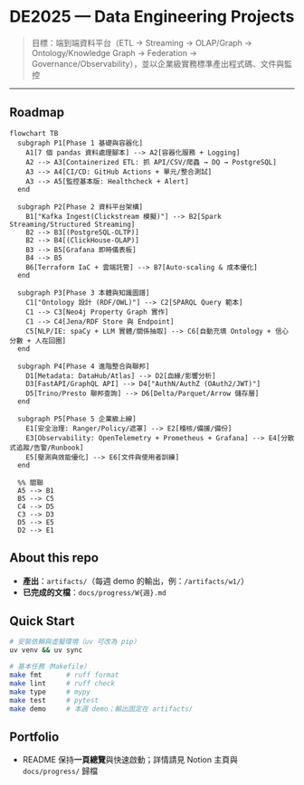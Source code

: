 # DE2025 — Data Engineering Projects

> 目標：端到端資料平台（ETL → Streaming → OLAP/Graph → Ontology/Knowledge Graph → Federation → Governance/Observability），並以企業級實務標準產出程式碼、文件與監控

---

## Roadmap

```mermaid
flowchart TB
  subgraph P1[Phase 1 基礎與容器化]
    A1[7 個 pandas 資料處理腳本] --> A2[容器化服務 + Logging]
    A2 --> A3[Containerized ETL: 抓 API/CSV/爬蟲 → DQ → PostgreSQL]
    A3 --> A4[CI/CD: GitHub Actions + 單元/整合測試]
    A3 --> A5[監控基本版: Healthcheck + Alert]
  end

  subgraph P2[Phase 2 資料平台架構]
    B1["Kafka Ingest(Clickstream 模擬)"] --> B2[Spark Streaming/Structured Streaming]
    B2 --> B3[(PostgreSQL-OLTP)]
    B2 --> B4[(ClickHouse-OLAP)]
    B3 --> B5[Grafana 即時儀表板]
    B4 --> B5
    B6[Terraform IaC + 雲端託管] --> B7[Auto-scaling & 成本優化]
  end

  subgraph P3[Phase 3 本體與知識圖譜]
    C1["Ontology 設計 (RDF/OWL)"] --> C2[SPARQL Query 範本]
    C1 --> C3[Neo4j Property Graph 實作]
    C1 --> C4[Jena/RDF Store 與 Endpoint]
    C5[NLP/IE: spaCy + LLM 實體/關係抽取] --> C6[自動充填 Ontology + 信心分數 + 人在回圈]
  end

  subgraph P4[Phase 4 進階整合與聯邦]
    D1[Metadata: DataHub/Atlas] --> D2[血緣/影響分析]
    D3[FastAPI/GraphQL API] --> D4["AuthN/AuthZ (OAuth2/JWT)"]
    D5[Trino/Presto 聯邦查詢] --> D6[Delta/Parquet/Arrow 儲存層]
  end

  subgraph P5[Phase 5 企業級上線]
    E1[安全治理: Ranger/Policy/遮罩] --> E2[稽核/備援/備份]
    E3[Observability: OpenTelemetry + Prometheus + Grafana] --> E4[分散式追蹤/告警/Runbook]
    E5[壓測與效能優化] --> E6[文件與使用者訓練]
  end

  %% 關聯
  A5 --> B1
  B5 --> C5
  C4 --> D5
  C3 --> D3
  D5 --> E5
  D2 --> E1
```


## About this repo

- **產出**：`artifacts/`（每週 demo 的輸出，例：`/artifacts/w1/`）
- **已完成的文檔**：`docs/progress/W{週}.md`


## Quick Start
```bash
# 安裝依賴與虛擬環境（uv 可改為 pip）
uv venv && uv sync

# 基本任務（Makefile）
make fmt      # ruff format
make lint     # ruff check
make type     # mypy
make test     # pytest
make demo     # 本週 demo；輸出固定在 artifacts/
```

## Portfolio
- README 保持**一頁總覽**與快速啟動；詳情請見 Notion 主頁與 `docs/progress/` 歸檔